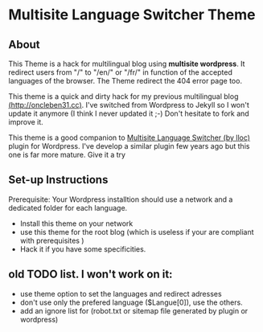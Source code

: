 Multisite Language Switcher Theme
=================================

About
-----

This Theme is a hack for multilingual blog using **multisite wordpress**. It redirect users from "/" to "/en/" or "/fr/" in function of the accepted languages of the browser.
The Theme redirect the 404 error page too.

This theme is a quick and dirty hack for my previous multilingual blog [(http://oncleben31.cc)](http://oncleben31.cc). I've switched from Wordpress to Jekyll so I won't update it anymore (I think I never updated it ;-)
Don't hesitate to fork and improve it.

This theme is a good companion to [Multisite Language Switcher (by lloc)](https://github.com/lloc/Multisite-Language-Switcher) plugin for Wordpress. I've develop a similar plugin few years ago but this one is far more mature. Give it a try

Set-up Instructions
-------------------

Prerequisite: Your Wordpress installtion should use a network and a dedicated folder for each language. 
* Install this theme on your network
* use this theme for the root blog (which is useless if your are compliant with prerequisites )
* Hack it if you have some specificities.

old TODO list. I won't work on it:
----
* use theme option to set the languages and redirect adresses
* don't use only the prefered language ($Langue[0]), use the others.
* add an ignore list for (robot.txt or sitemap file generated by plugin or wordpress)
